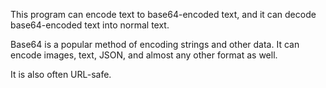 This program can encode text to base64-encoded text, and it can decode
base64-encoded text into normal text.

Base64 is a popular method of encoding strings and other data. It can encode
images, text, JSON, and almost any other format as well.

It is also often URL-safe.
